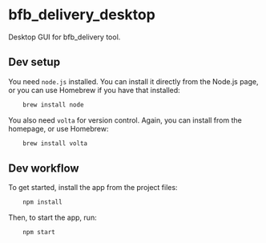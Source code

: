 # bfb_delivery_desktop
Desktop GUI for bfb_delivery tool.


## Dev setup

You need ``node.js`` installed. You can install it directly from the Node.js page, or you can use Homebrew if you have that installed:

```bash
    brew install node
```

You also need ``volta`` for version control. Again, you can install from the homepage, or use Homebrew:

```bash
    brew install volta
```

## Dev workflow

To get started, install the app from the project files:

```bash
    npm install
```

Then, to start the app, run:

```bash
    npm start
```